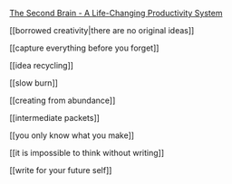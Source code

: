 [The Second Brain - A Life-Changing Productivity System](https://youtu.be/OP3dA2GcAh8)

[[borrowed creativity|there are no original ideas]]

[[capture everything before you forget]]

[[idea recycling]]

[[slow burn]]

[[creating from abundance]]

[[intermediate packets]]

[[you only know what you make]]

[[it is impossible to think without writing]]

[[write for your future self]]